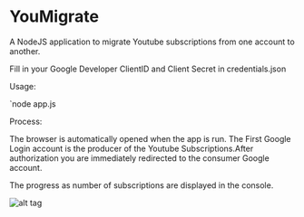 # YouMigrate
A NodeJS application to migrate Youtube subscriptions from one account to another.

Fill in your Google Developer ClientID and Client Secret in credentials.json

Usage:

`node app.js

Process:

The browser is automatically opened when the app is run.
The First Google Login account is the producer of the Youtube Subscriptions.After authorization you are immediately redirected to the consumer Google account.

The progress as number of subscriptions are displayed in the console.

![alt tag](https://raw.github.com/username/projectname/branch/path/to/img.png)
